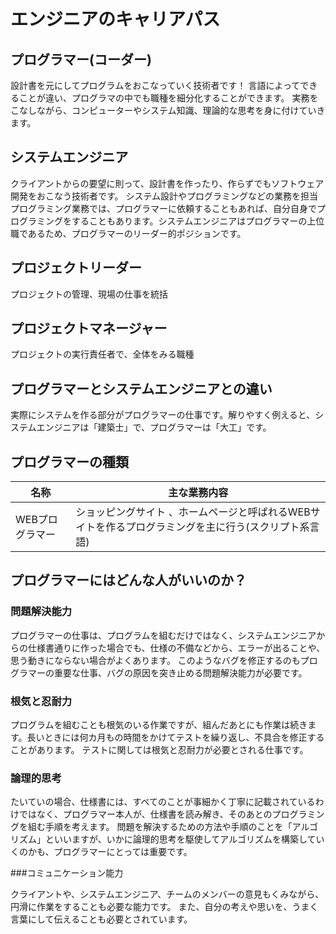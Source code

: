 # エンジニアのキャリアパス

## プログラマー(コーダー)

設計書を元にしてプログラムをおこなっていく技術者です！
言語によってできることが違い、プログラマの中でも職種を細分化することができます。
実務をこなしながら、コンピューターやシステム知識、理論的な思考を身に付けていきます。 

## システムエンジニア

クライアントからの要望に則って、設計書を作ったり、作らずでもソフトウェア開発をおこなう技術者です。
システム設計やプログラミングなどの業務を担当 
プログラミング業務では、プログラマーに依頼することもあれば、自分自身でプログラミングをすることもあります。システムエンジニアはプログラマーの上位職であるため、プログラマーのリーダー的ポジションです。

## プロジェクトリーダー

プロジェクトの管理、現場の仕事を統括

## プロジェクトマネージャー

プロジェクトの実行責任者で、全体をみる職種

## プログラマーとシステムエンジニアとの違い

実際にシステムを作る部分がプログラマーの仕事です。解りやすく例えると、システムエンジニアは「建築士」で、プログラマーは「大工」です。

## プログラマーの種類

|名称|主な業務内容|
|----|------------|
|WEBプログラマー|ショッピングサイト 、ホームページと呼ばれるWEBサイトを作るプログラミングを主に行う(スクリプト系言語)|

## プログラマーにはどんな人がいいのか？

### 問題解決能力

プログラマーの仕事は、プログラムを組むだけではなく、システムエンジニアからの仕様書通りに作った場合でも、仕様の不備などから、エラーが出ることや、思う動きにならない場合がよくあります。
このようなバグを修正するのもプログラマーの重要な仕事、バグの原因を突き止める問題解決能力が必要です。

### 根気と忍耐力

プログラムを組むことも根気のいる作業ですが、組んだあとにも作業は続きます。長いときには何カ月もの時間をかけてテストを繰り返し、不具合を修正することがあります。
テストに関しては根気と忍耐力が必要とされる仕事です。

### 論理的思考


たいていの場合、仕様書には、すべてのことが事細かく丁寧に記載されているわけではなく、プログラマー本人が、仕様書を読み解き、そのあとのプログラミングを組む手順を考えます。
問題を解決するための方法や手順のことを「アルゴリズム」といいますが、いかに論理的思考を駆使してアルゴリズムを構築していくのかも、プログラマーにとっては重要です。

###コミュニケーション能力

クライアントや、システムエンジニア、チームのメンバーの意見もくみながら、円滑に作業をすることも必要な能力です。
また、自分の考えや思いを、うまく言葉にして伝えることも必要とされています。